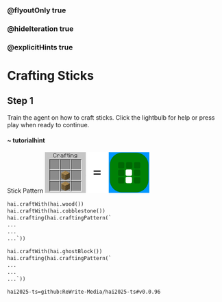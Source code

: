 ### @flyoutOnly true
### @hideIteration true
### @explicitHints true

# Crafting Sticks

## Step 1
Train the agent on how to craft sticks. Click the lightbulb for help or press play when ready to continue.

#### ~ tutorialhint 
Stick Pattern
![Craft Stick](https://raw.githubusercontent.com/ReWrite-Media/makecode/master/blocks/hai2025/img/stick_crafting.png "Craft Stick")

```ghost
hai.craftWith(hai.wood())
hai.craftWith(hai.cobblestone())
hai.crafting(hai.craftingPattern(`
...
...
...`))
```

```template
hai.craftWith(hai.ghostBlock())
hai.crafting(hai.craftingPattern(`
...
...
...`))
```




```package
hai2025-ts=github:ReWrite-Media/hai2025-ts#v0.0.96
```
